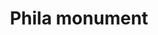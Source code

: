 ---
pid: CH435
title: Phila monument
location_transcription: Penns landing
zipcode: '19111'
outside_phl: 
neighborhood: Lawndale,Castor Gardens
age: '19'
age_range: 13-19
instagram: 
image_file_name: CH_435.jpg
proposal_transcription: Phila
topic: Philadelphia
topic_summary: '0'
type: Obelisk
keywords_other: 
credit: J'Cashmere
image_labels: on an obelisk
twitter: 
facebook: 
permalink: "/monuments/ch435/"
layout: item-page
---